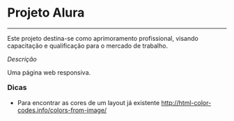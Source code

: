 
<h1>Projeto Alura</h1>
<hr>
<section>
    <p>
        Este projeto destina-se como aprimoramento profissional, visando capacitação e qualificação para o mercado de trabalho.
    </p>
</section>
<section>
    <em>Descrição</em>
    <p>
        Uma página web responsiva.
    </p>
</section>
<h3 style="margin-top: 1em">Dicas</h3>
<ul>
    <li>Para encontrar as cores de um layout já existente <a href="http://html-color-codes.info/colors-from-image/">http://html-color-codes.info/colors-from-image/</li>
</ul>